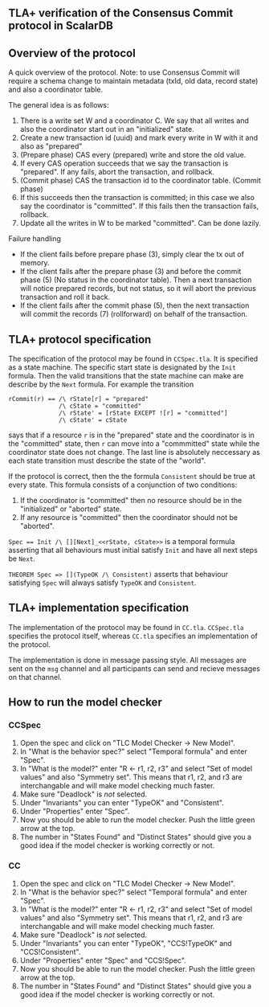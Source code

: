 ## TLA+ verification of the Consensus Commit protocol in ScalarDB

## Overview of the protocol

A quick overview of the protocol. Note: to use Consensus Commit will require a schema change to maintain metadata (txId, old data, record state) and also a coordinator table.

The general idea is as follows:
1. There is a write set W and a coordinator C. We say that all writes and also the coordinator start out in an "initialized" state.
2. Create a new transaction id (uuid) and mark every write in W with it and also as "prepared"
3. (Prepare phase) CAS every (prepared) write and store the old value.
4. If every CAS operation succeeds that we say the transaction is "prepared". If any fails, abort the transaction, and rollback.
5. (Commit phase) CAS the transaction id to the coordinator table. (Commit phase)
6. If this succeeds then the transaction is committed; in this case we also say the coordinator is "committed". If this fails then the transaction fails, rollback.
7. Update all the writes in W to be marked "committed". Can be done lazily.

Failure handling
- If the client fails before prepare phase (3), simply clear the tx out of memory.
- If the client fails after the prepare phase (3) and before the commit phase (5) (No status in the coordinator table). Then a next transaction will notice prepared records, but not status, so it will abort the previous transaction and roll it back.
- If the client fails after the commit phase (5), then the next transaction will commit the records (7) (rollforward) on behalf of the transaction.

## TLA+ protocol specification

The specification of the protocol may be found in `CCSpec.tla`. It is specified as a state machine. The specific start state is designated by the `Init` formula. Then the valid transitions that the state machine can make are describe by the `Next` formula. For example the transition
```
rCommit(r) == /\ rState[r] = "prepared"
              /\ cState = "committed"
              /\ rState' = [rState EXCEPT ![r] = "committed"]
              /\ cState' = cState
```
says that if a resource `r` is in the "prepared" state and the coordinator is in the "committed" state, then `r` can move into a "commmitted" state while the coordinator state does not change. The last line is absolutely neccessary as each state transition must describe the state of the "world".

If the protocol is correct, then the the formula `Consistent` should be true at every state. This formula consists of a conjunction of two conditions:
1. If the coordinator is "committed" then no resource should be in the "initialized" or "aborted" state.
2. If any resource is "committed" then the coordinator should not be "aborted".

`Spec == Init /\ [][Next]_<<rState, cState>>` is a temporal formula asserting that all behaviours must initial satisfy `Init` and have all next steps be `Next`.

`THEOREM Spec => [](TypeOK /\ Consistent)` asserts that behaviour satisfying `Spec` will always satisfy `TypeOK` and `Consistent`.

## TLA+ implementation specification

The implementation of the protocol may be found in `CC.tla`. `CCSpec.tla` specifies the protocol itself, whereas `CC.tla` specifies an implementation of the protocol.

The implementation is done in message passing style. All messages are sent on the `msg` channel and all participants can send and recieve messages on that channel.

## How to run the model checker

### CCSpec

1. Open the spec and click on "TLC Model Checker -> New Model".
2. In "What is the behavior spec?" select "Temporal formula" and enter "Spec".
3. In "What is the model?" enter "R <- r1, r2, r3" and select "Set of model values" and also "Symmetry set". This means that r1, r2, and r3 are interchangable and will make model checking much faster.
4. Make sure "Deadlock" is _not_ selected.
5. Under "Invariants" you can enter "TypeOK" and "Consistent".
6. Under "Properties" enter "Spec".
7. Now you should be able to run the model checker. Push the little green arrow at the top.
8. The number in "States Found" and "Distinct States" should give you a good idea if the model checker is working correctly or not.

### CC

1. Open the spec and click on "TLC Model Checker -> New Model".
2. In "What is the behavior spec?" select "Temporal formula" and enter "Spec".
3. In "What is the model?" enter "R <- r1, r2, r3" and select "Set of model values" and also "Symmetry set". This means that r1, r2, and r3 are interchangable and will make model checking much faster.
4. Make sure "Deadlock" is _not_ selected.
5. Under "Invariants" you can enter "TypeOK", "CCS!TypeOK" and "CCS!Consistent".
6. Under "Properties" enter "Spec" and "CCS!Spec".
7. Now you should be able to run the model checker. Push the little green arrow at the top.
8. The number in "States Found" and "Distinct States" should give you a good idea if the model checker is working correctly or not.
